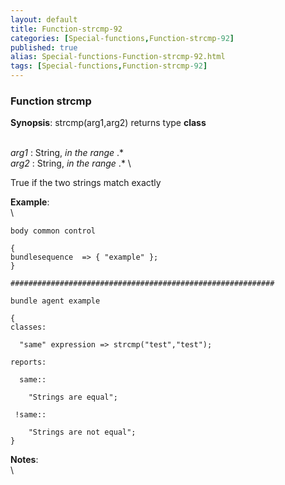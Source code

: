 ```yaml
---
layout: default
title: Function-strcmp-92
categories: [Special-functions,Function-strcmp-92]
published: true
alias: Special-functions-Function-strcmp-92.html
tags: [Special-functions,Function-strcmp-92]
---
```


### Function strcmp

**Synopsis**: strcmp(arg1,arg2) returns type **class**

\
 *arg1* : String, *in the range* .\* \
 *arg2* : String, *in the range* .\* \

True if the two strings match exactly

**Example**:\
 \

~~~~ {.verbatim}
body common control

{
bundlesequence  => { "example" };
}

###########################################################

bundle agent example

{     
classes:

  "same" expression => strcmp("test","test");

reports:

  same::

    "Strings are equal";

 !same::

    "Strings are not equal";
}
~~~~

**Notes**:\
 \
